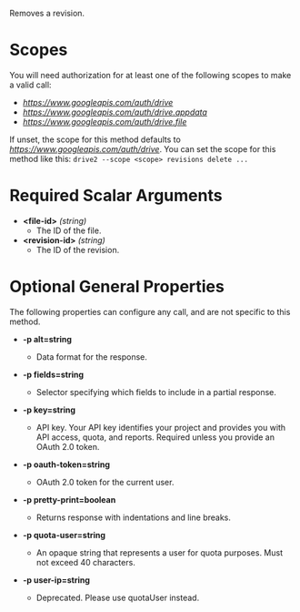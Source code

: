 Removes a revision.
# Scopes

You will need authorization for at least one of the following scopes to make a valid call:

* *https://www.googleapis.com/auth/drive*
* *https://www.googleapis.com/auth/drive.appdata*
* *https://www.googleapis.com/auth/drive.file*

If unset, the scope for this method defaults to *https://www.googleapis.com/auth/drive*.
You can set the scope for this method like this: `drive2 --scope <scope> revisions delete ...`
# Required Scalar Arguments
* **&lt;file-id&gt;** *(string)*
    - The ID of the file.
* **&lt;revision-id&gt;** *(string)*
    - The ID of the revision.
# Optional General Properties

The following properties can configure any call, and are not specific to this method.

* **-p alt=string**
    - Data format for the response.

* **-p fields=string**
    - Selector specifying which fields to include in a partial response.

* **-p key=string**
    - API key. Your API key identifies your project and provides you with API access, quota, and reports. Required unless you provide an OAuth 2.0 token.

* **-p oauth-token=string**
    - OAuth 2.0 token for the current user.

* **-p pretty-print=boolean**
    - Returns response with indentations and line breaks.

* **-p quota-user=string**
    - An opaque string that represents a user for quota purposes. Must not exceed 40 characters.

* **-p user-ip=string**
    - Deprecated. Please use quotaUser instead.
